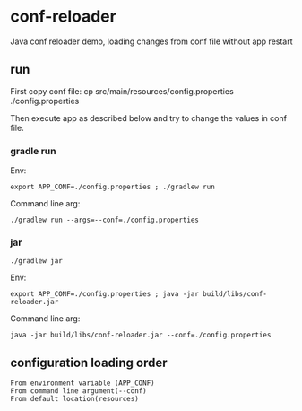 # conf-reloader
Java conf reloader demo, loading changes from conf file without app restart

## run

First copy conf file:
    cp src/main/resources/config.properties ./config.properties

Then execute app as described below and try to change the values in conf file.

### gradle run

Env:

    export APP_CONF=./config.properties ; ./gradlew run

Command line arg:

    ./gradlew run --args=--conf=./config.properties

### jar

    ./gradlew jar

Env:

    export APP_CONF=./config.properties ; java -jar build/libs/conf-reloader.jar

Command line arg:

    java -jar build/libs/conf-reloader.jar --conf=./config.properties


## configuration loading order

    From environment variable (APP_CONF)
    From command line argument(--conf)
    From default location(resources)
